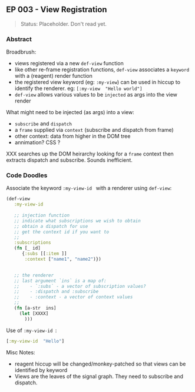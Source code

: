 ## EP 003 - View Registration

> Status: Placeholder. Don't read yet. 


### Abstract 

Broadbrush:
   - views registered via a new `def-view` function
   - like other re-frame registration functions, `def-view` associates a `keyword` with a (reagent) render function
   - the registered view keyword (eg: `:my-view`) can be used in hiccup to identify the renderer. eg:  `[:my-view  "Hello world"]`
   - `def-view` allows various values to be `injected` as args into the view render
   
What might need to be injected (as args) into a view:  

  - `subscribe` and `dispatch` 
  - a `frame` supplied via `context`  (subscribe and dispatch from frame)
  - other context: data from higher in the DOM tree
  - annimation?  CSS  ?

XXX searches up the DOM heirarchy looking for a `frame` context then extracts dispatch and subscribe.  Sounds inefficient. 

### Code Doodles

Associate the keyword `:my-view-id ` with a renderer using `def-view`:
```clj
(def-view 
   :my-view-id 
   
   ;; injection function
   ;; indicate what subscriptions we wish to obtain 
   ;; obtain a dispatch for use 
   ;; get the context id if you want to 
   ;; 
   :subscriptions 
   (fn [_ id]
      {:subs [[:item ]] 
       :context ["name1", "name2")})

       
   ;; the renderer
   ;; last argument `ins` is a map of:
   ;;    - `:subs` - a vector of subscription values? 
   ;;    - :dispatch and :subscribe 
   ;;    - :context - a vector of context values
   ;; 
   (fn [a-str  ins]
     (let [XXXX] 
       )))
```

Use of `:my-view-id `:
```clj
[:my-view-id  "Hello"] 
```


Misc Notes:
   
   - reagent hiccup will be changed/monkey-patched so that views can be identified by keyword
   - Views are the leaves of the signal graph. They need to subscribe and dispatch. 
   
